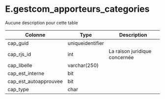 # E.gestcom_apporteurs_categories

Aucune description pour cette table

Colonne|Type|Description
---|---|---
cap_guid|uniqueidentifier|
cap_rjs_id|int|La raison juridique concernée 
cap_libelle|varchar(250)|
cap_est_interne|bit|
cap_est_autoapprouvee|bit|
cap_type|char|
